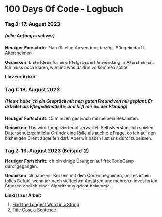 # 100 Days Of Code - Logbuch

### Tag 0: 17. August 2023
##### (aller Anfang is schwer)

**Heutiger Fortschritt**: Plan für eine Anwendung bezügl. Pflegebedarf in Altersheimen.

**Gedanken:** Erste Ideen für eine Pfelgebedarf Anwendung in Altersheimen. Ich muss noch klären, wie und was da drin vorkommen sollte.

**Link zur Arbeit:** 

### Tag 1: 18. August 2023
##### (Heute habe ich ein Gespräch mit nem guten Freund von mir geplant. Er arbeitet als Pflegedienstleiter und hilft mir bei der Planung)

**Heutiger Fortschritt**: 45 minuten gespräch mit meinem Bekannten.

**Gedanken:** Das wird komplizierter als erwartet. Selbstverständlich spielen Datenschutzrechtliche Gründe eine Rolle als auch die Frage, ob ich auf den bisherigen Client zugreifen darf. 
Aber wir haben lust uns durchzubeissen. 


### Tag 2: 19. August 2023 (Beispiel 2)

**Heutiger Fortschritt**: Ich bin einige Übungen auf freeCodeCamp durchgegangen.

**Gedanken** Ich habe vor Kurzem mit dem Coden begonnen, und es ist ein tolles Gefühl, wenn ich nach vielfachen Ansätzen und mehreren investierten Stunden endlich einen Algorithmus gelöst bekomme.

**Link(s) zur Arbeit**
1. [Find the Longest Word in a String](https://www.freecodecamp.com/challenges/find-the-longest-word-in-a-string)
2. [Title Case a Sentence](https://www.freecodecamp.com/challenges/title-case-a-sentence)